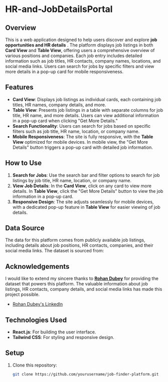 # HR-and-JobDetailsPortal

## Overview

This is a web application designed to help users discover and explore **job opportunities and HR details** . The platform displays job listings in both **Card View** and **Table View**, offering users a comprehensive overview of various positions and companies. Each job entry includes detailed information such as job titles, HR contacts, company names, locations, and social media links. Users can search for jobs by specific filters and view more details in a pop-up card for mobile responsiveness.

## Features

- **Card View**: Displays job listings as individual cards, each containing job titles, HR names, company details, and more.
- **Table View**: Presents job listings in a table with separate columns for job title, HR name, and more details. Users can view additional information in a pop-up card when clicking "Get More Details."
- **Search Functionality**: Users can search for jobs based on specific filters such as job title, HR name, location, or company name.
- **Mobile Responsiveness**: The site is fully responsive, with the **Table View** optimized for mobile devices. In mobile view, the "Get More Details" button triggers a pop-up card with detailed job information.

## How to Use

1. **Search for Jobs**: Use the search bar and filter options to search for job listings by job title, HR name, location, or company name.
2. **View Job Details**: In the **Card View**, click on any card to view more details. In **Table View**, click the "Get More Details" button to view the job information in a pop-up card.
3. **Responsive Design**: The site adjusts seamlessly for mobile devices, with a dedicated pop-up feature in **Table View** for easier viewing of job details.

## Data Source

The data for this platform comes from publicly available job listings, including details about job positions, HR contacts, companies, and their social media links. The dataset is sourced from:

## Acknowledgements

I would like to extend my sincere thanks to **[Rohan Dubey](https://www.linkedin.com/in/rohandubey415/)** for providing the dataset that powers this platform. The valuable information about job listings, HR contacts, company details, and social media links has made this project possible.

- [Rohan Dubey's LinkedIn](https://www.linkedin.com/in/rohandubey415/)

## Technologies Used

- **React.js**: For building the user interface.
- **Tailwind CSS**: For styling and responsive design.

## Setup

1. Clone this repository:

   ```bash
   git clone https://github.com/yourusername/job-finder-platform.git
   ```
